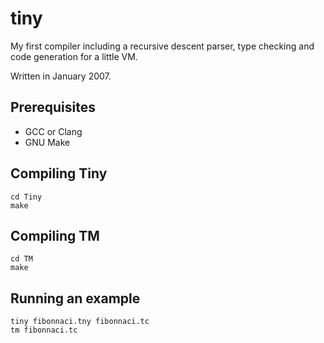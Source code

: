 # tiny

My first compiler including a recursive descent parser, type checking and code generation for a little VM.

Written in January 2007.

## Prerequisites

* GCC or Clang
* GNU Make

## Compiling Tiny

```
cd Tiny
make
```

## Compiling TM

```
cd TM
make
```

## Running an example

```
tiny fibonnaci.tny fibonnaci.tc
tm fibonnaci.tc
```